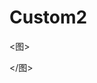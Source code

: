 
# Custom2

<图><img src="https://d1syadtv5cx0g6.cloudfront.net/blog/3467626378-wrapup-banner-design-2024.jpg" alt=""><figcaption></figcaption></图>

